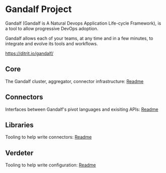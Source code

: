 # Gandalf Project

Gandalf (Gandalf is A Natural Devops Application Life-cycle Framework), is a tool to allow progressive DevOps adoption.

Gandalf allows each of your teams, at any time and in a few minutes, to integrate and evolve its tools and workflows.

https://ditrit.io/gandalf/

## Core 
The Gandalf cluster, aggregator, connector infrastructure: [Readme](core/README.md)

## Connectors
Interfaces between Gandalf's pivot languages and exisiting APIs: [Readme](connectors/README.md)

## Libraries
Tooling to help write connectors: [Readme](libraries/README.md)

## Verdeter
Tooling to help write configuration: [Readme](verdeter/README.md)


